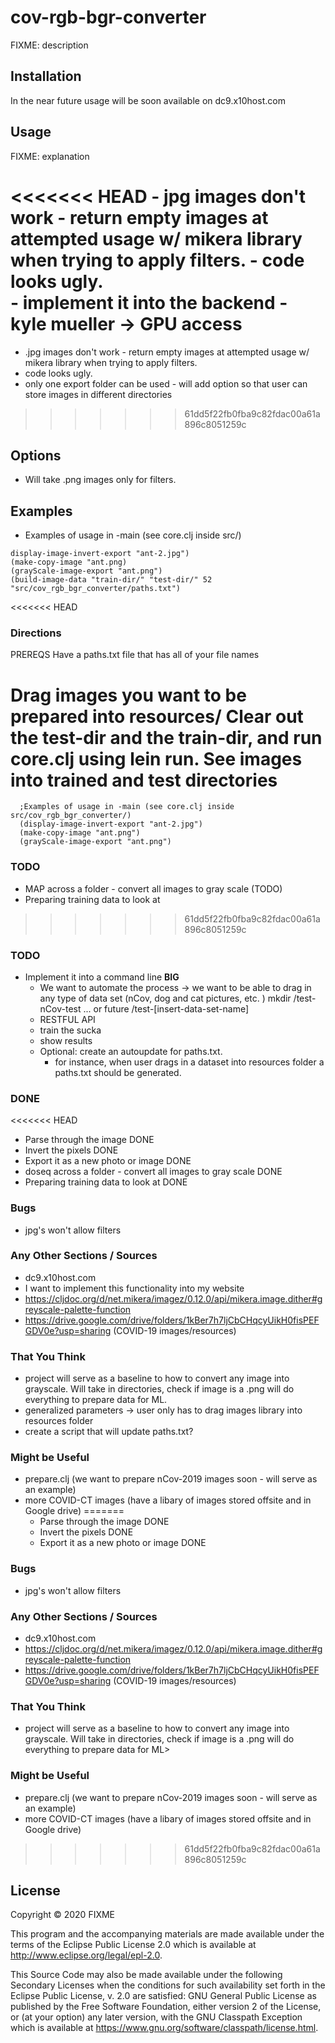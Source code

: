 # cov-rgb-bgr-converter

FIXME: description

## Installation

In the near future usage will be soon available on dc9.x10host.com

## Usage

FIXME: explanation

<<<<<<< HEAD
    - jpg images don't work - return empty images at attempted usage
      w/ mikera library when trying to apply filters.
    - code looks ugly.  
    - implement it into the backend 
    - kyle mueller -> GPU access
=======
   - .jpg images don't work - return empty images at attempted usage
      w/ mikera library when trying to apply filters.
   - code looks ugly.  
   - only one export folder can be used - will add option so that user
     can store images in  different directories
>>>>>>> 61dd5f22fb0fba9c82fdac00a61a896c8051259c

## Options

   - Will take .png images only for filters.

## Examples
-    Examples of usage in -main (see core.clj inside src/)
      
    display-image-invert-export "ant-2.jpg")
    (make-copy-image "ant.png)
    (grayScale-image-export "ant.png")
    (build-image-data "train-dir/" "test-dir/" 52 "src/cov_rgb_bgr_converter/paths.txt")

<<<<<<< HEAD
### Directions
PREREQS
Have a paths.txt file that has all of your file names

Drag images you want to be prepared into resources/
Clear out the test-dir and the train-dir, and run core.clj using lein run. 
See images into trained and test directories
=======
      ;Examples of usage in -main (see core.clj inside src/cov_rgb_bgr_converter/)
      (display-image-invert-export "ant-2.jpg")
      (make-copy-image "ant.png")
      (grayScale-image-export "ant.png")

### TODO
   - MAP across a folder - convert all images to gray scale (TODO)
   - Preparing training data to look at
>>>>>>> 61dd5f22fb0fba9c82fdac00a61a896c8051259c

### TODO
- Implement it into a command line **BIG**
    - We want to automate the process -> 
      we want to be able to drag in any type of data set (nCov, dog and cat pictures, etc. )
        mkdir /test-nCov-test ... or future /test-[insert-data-set-name]
    - RESTFUL API
    - train the sucka
    - show results
    - Optional: create an autoupdate for paths.txt.
        - for instance, when user drags in a dataset into resources folder
           a paths.txt should be generated.

        
### DONE
<<<<<<< HEAD
- Parse through the image DONE
- Invert the pixels DONE 
- Export it as a new photo or image DONE
- doseq across a folder - convert all images to gray scale DONE
- Preparing training data to look at DONE

### Bugs
- jpg's won't allow filters 

### Any Other Sections / Sources
- dc9.x10host.com
- I want to implement this functionality into my website
- https://cljdoc.org/d/net.mikera/imagez/0.12.0/api/mikera.image.dither#greyscale-palette-function
- https://drive.google.com/drive/folders/1kBer7h7ljCbCHqcyUikH0fisPEFGDV0e?usp=sharing (COVID-19 images/resources)

### That You Think
- project will serve as a baseline to how to convert any image
   into grayscale. Will take in directories, check if image is a .png
   will do everything to prepare data for ML.
- generalized parameters -> user only has to drag images library into
   resources folder
- create a script that will update paths.txt? 

### Might be Useful
- prepare.clj (we want to prepare nCov-2019 images soon - will serve as an example)
- more COVID-CT images (have a libary of images stored offsite and in Google drive)
=======
   - Parse through the image DONE
   - Invert the pixels DONE 
   - Export it as a new photo or image DONE

### Bugs
   - jpg's won't allow filters 

### Any Other Sections / Sources
   - dc9.x10host.com
   - https://cljdoc.org/d/net.mikera/imagez/0.12.0/api/mikera.image.dither#greyscale-palette-function
   - https://drive.google.com/drive/folders/1kBer7h7ljCbCHqcyUikH0fisPEFGDV0e?usp=sharing (COVID-19 images/resources)

### That You Think
   - project will serve as a baseline to how to convert any image
     into grayscale. Will take in directories, check if image is a .png
     will do everything to prepare data for ML>

### Might be Useful
   - prepare.clj (we want to prepare nCov-2019 images soon - will serve as an example)
   - more COVID-CT images (have a libary of images stored offsite and in Google drive)
>>>>>>> 61dd5f22fb0fba9c82fdac00a61a896c8051259c

## License

Copyright © 2020 FIXME

This program and the accompanying materials are made available under the
terms of the Eclipse Public License 2.0 which is available at
http://www.eclipse.org/legal/epl-2.0.

This Source Code may also be made available under the following Secondary
Licenses when the conditions for such availability set forth in the Eclipse
Public License, v. 2.0 are satisfied: GNU General Public License as published by
the Free Software Foundation, either version 2 of the License, or (at your
option) any later version, with the GNU Classpath Exception which is available
at https://www.gnu.org/software/classpath/license.html.

